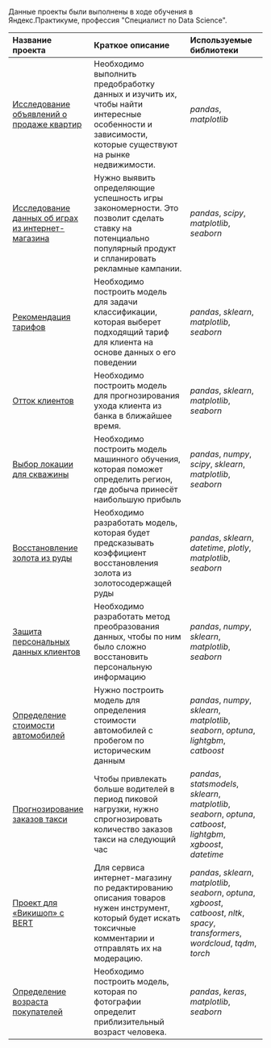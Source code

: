 Данные проекты были выполнены в ходе обучения в Яндекс.Практикуме, профессия "Специалист по Data Science".

| Название проекта | Краткое описание | Используемые библиотеки | 
| :---------------------- | :---------------------- | :---------------------- |
| [Исследование объявлений о продаже квартир](apartments_sale_ads_research) | Необходимо выполнить предобработку данных и изучить их, чтобы найти интересные особенности и зависимости, которые существуют на рынке недвижимости.| *pandas*, *matplotlib* |
| [Исследование данных об играх из интернет-магазина](research_of_data_about_games_from_the_online_store) | Нужно выявить определяющие успешность игры закономерности. Это позволит сделать ставку на потенциально популярный продукт и спланировать рекламные кампании.| *pandas*, *scipy*, *matplotlib*, *seaborn* |
| [Рекомендация тарифов](tariff_research) | Необходимо построить модель для задачи классификации, которая выберет подходящий тариф для клиента на основе данных о его поведении| *pandas*, *sklearn*, *matplotlib*, *seaborn* |
| [Отток клиентов](bank_customers_outflow) | Необходимо построить модель для прогнозирования ухода клиента из банка в ближайшее время.| *pandas*, *sklearn*, *matplotlib*, *seaborn* |
| [Выбор локации для скважины](well_location_choosing) | Необходимо построить модель машинного обучения, которая поможет определить регион, где добыча принесёт наибольшую прибыль| *pandas*, *numpy*, *scipy*, *sklearn*, *matplotlib*, *seaborn* |
| [Восстановление золота из руды](gold_recovery) | Необходимо разработать модель, которая будет предсказывать коэффициент восстановления золота из золотосодержащей руды| *pandas*, *sklearn*, *datetime*, *plotly*, *matplotlib*, *seaborn* |
| [Защита персональных данных клиентов](clients_personal_data_protection) | Необходимо разработать метод преобразования данных, чтобы по ним было сложно восстановить персональную информацию| *pandas*, *numpy*, *sklearn*, *matplotlib*, *seaborn* |
| [Определение стоимости автомобилей](cars_cost_determining) | Нужно построить модель для определения стоимости автомобилей с пробегом по историческим данным| *pandas*, *numpy*, *sklearn*, *matplotlib*, *seaborn*, *optuna*, *lightgbm*, *catboost* |
| [Прогнозирование заказов такси](forecasting_taxi_orders) | Чтобы привлекать больше водителей в период пиковой нагрузки, нужно спрогнозировать количество заказов такси на следующий час| *pandas*, *statsmodels*, *sklearn*, *matplotlib*, *seaborn*, *optuna*, *catboost*, *lightgbm*, *xgboost*, *datetime* |
| [Проект для «Викишоп» с BERT](project_for_wikishop) | Для сервиса интернет-магазину по редактированию описания товаров нужен инструмент, который будет искать токсичные комментарии и отправлять их на модерацию.| *pandas*, *sklearn*, *matplotlib*, *seaborn*, *optuna*, *xgboost*, *catboost*, *nltk*, *spacy*, *transformers*, *wordcloud*, *tqdm*, *torch* |
| [Определение возраста покупателей](buyers_age_determining) | Необходимо построить модель, которая по фотографии определит приблизительный возраст человека.| *pandas*, *keras*, *matplotlib*, *seaborn* |